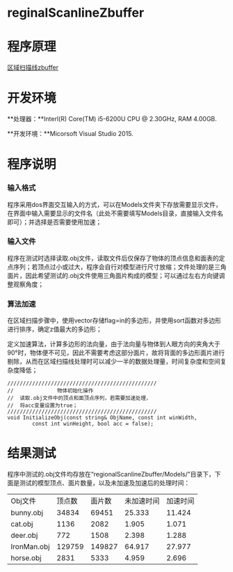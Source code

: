 # reginalScanlineZbuffer

# 程序原理
[区域扫描线zbuffer](https://xuejiaoyuan.github.io/2017/12/08/002-区域扫描线z-buffer算法及实现记录/)

# 开发环境
**处理器：**Interl(R) Core(TM) i5-6200U CPU @ 2.30GHz, RAM 4.00GB.

**开发环境：**Micorsoft Visual Studio 2015.

# 程序说明
### 输入格式
程序采用dos界面交互输入的方式，可以在Models文件夹下存放需要显示文件，在界面中输入需要显示的文件名（此处不需要填写Models目录，直接输入文件名即可）；并选择是否需要使用加速；
### 输入文件
程序在测试时选择读取.obj文件，读取文件后仅保存了物体的顶点信息和面表的定点序列；若顶点过小或过大，程序会自行对模型进行尺寸放缩；文件处理的是三角面片，因此希望测试的.obj文件使用三角面片构成的模型；可以通过左右方向键调整观察角度；
### 算法加速
在区域扫描步骤中，使用vector存储flag=in的多边形，并使用sort函数对多边形进行排序，确定z值最大的多边形；

定义加速算法，计算多边形的法向量，由于法向量与物体到人眼方向的夹角大于90°时，物体便不可见，因此不需要考虑这部分面片，故将背面的多边形面片进行剔除，从而在区域扫描线处理时可以减少一半的数据处理量，时间复杂度和空间复杂度降低；

```
////////////////////////////////////////////////
// 				物体初始化操作							      
// 	读取.obj文件中的顶点和面顶点序列，若需要加速处理， 
// 	将acc变量设置为true；					      
////////////////////////////////////////////////
void InitializeObj(const string& ObjName, const int winWidth, 
		const int winHeight, bool acc = false);
```

# 结果测试
程序中测试的.obj文件均存放在“regionalScanlineZbuffer/Models/”目录下，下面是测试的模型顶点、面片数量，以及未加速及加速后的处理时间：

<table>
	<tr>
		<td>Obj文件</td>
		<td>顶点数</td>
		<td>面片数</td>
		<td>未加速时间</td>
		<td>加速时间</td>
	</tr>
	<tr>
		<td>bunny.obj</td>
		<td>34834</td>
		<td>69451</td>
		<td>25.333</td>
		<td>11.424</td>
	</tr>
		<tr>
		<td>cat.obj</td>
		<td>1136</td>
		<td>2082</td>
		<td>1.905</td>
		<td>1.071</td>
	</tr>
		<tr>
		<td>deer.obj</td>
		<td>772</td>
		<td>1508</td>
		<td>2.398</td>
		<td>1.288</td>
	</tr>
		<tr>
		<td>IronMan.obj</td>
		<td>129759</td>
		<td>149827</td>
		<td>64.917</td>
		<td>27.977</td>
	</tr>
		<tr>
		<td>horse.obj</td>
		<td>2831</td>
		<td>5333</td>
		<td>4.959</td>
		<td>2.696</td>
	</tr>
</table>
